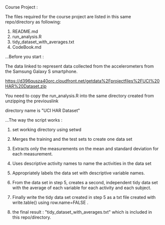 
Course Project :

The files required for the course project are listed in this same repo/directory as following:

1. README.md
2. run_analysis.R
3. tidy_dataset_with_averages.txt
4. CodeBook.md

...Before you start :

The data linked to represent data collected from the accelerometers from the Samsung Galaxy S smartphone.

https://d396qusza40orc.cloudfront.net/getdata%2Fprojectfiles%2FUCI%20HAR%20Dataset.zip

You need to copy the run_analysis.R into the same directory created from unzipping the previouslink

directory name is "UCI HAR Dataset"

...The way the script works :

1. set working directory using setwd

2. Merges the training and the test sets to create one data set

3. Extracts only the measurements on the mean and standard deviation for each measurement.

4. Uses descriptive activity names to name the activities in the data set

5. Appropriately labels the data set with descriptive variable names.

6. From the data set in step 5, creates a second, independent tidy data set with the average of each variable for each activity and each subject.

7. Finally write the tidy data set created in step 5 as a txt file created with write.table() using row.name=FALSE .

8. the final result : "tidy_dataset_with_averages.txt" which is included in this repo/directory.




